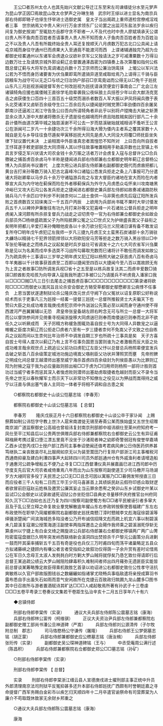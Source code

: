 <!-- { "loadSidebar": true } -->
　　王公□者苏州太仓人也其先始兴文献公导迁江东至宋左司谏缙徒分水至元梦声为昆山学正因□焉故昆山改太仓梦声之孙琳生辂　武宗时王倬以进士显名为南京兵部右侍郎即辂子也倬生忬举进士选御史属　皇太子当出阁疏上重师道检宫僚戒淫戏者三事　世宗纳焉又中贵人宋兴行万金求领东厂公论罢之出监河东盐法岁余以疾归间复为御史按湖广至辄劾方岳郡守贪不职者一人不及代也时中贵人廖斌填承天公谓曰贵人所不鱼肉吾百姓者吾请事贵人贵人所不知而舍人子鱼肉吾百姓者吾为百姓治之不以及贵人凡吾有所裁终始全贵人耳还复按顺天八月虏数万犯古北口公具闻上请屯京城而身往守通州巳而虏果大入至通竟不能渡河而西　上谍诸辅通独完乃超为佥都御史经畧通州以东诸军会虏退众议欲补京军公又独请汰之岁可减漕粟数十万得沿边数万壮士及请筑京城外郭设蓟辽总督置通涿昌密为四镇奏上各次第覆如指何公栋既总督辽蓟与大将军仇鸾调诸边兵数十万卫京师而公兼治饷鸾挟　上愒公以军兴法公若为不悟而身历诸要害为伏刍粟即鸾所遣骑异道至咸取给焉乃上请得三千骑与臣因粮车为战守可以无乏□与顷之归治饷户部召□京鸾竟诎而公得无以□免千子廵抚山东凡三月廵视浙闽提督军务亡何改廵视为廵抚请诛赏便宜行事南会二广北会江左诸镇犄角应援也属倭贼王直徐学毛勋辈袭我公夜纵狼土兵括苍少年以俞大猷汤克宽击之卤获倭生口百四十三首百五十级焚而溺杀者数百人军大振以尹凤将闽兵徼于表头北茭诸洋又卤斩百余级夺生口二百余后先以捷闻是时贼党萧□率劲倭四百余屠吴郡南沙还逼淞江淞江守告急公曰吾向所请犄角者非此乎以别将卢镗掩击大破之斩萧显余众溃入浙中大猷诸将徼杀无孑遗是役也越境而歼虏且陆胜贼矣因行部凡二十余县计倭所由道次第毕城之独慈溪谢不可公去一岁而慈溪破始就城相诮不蚤听王公言公在浙闽可二岁凡一十余捷功次三千余所得沿海大猾为倭内主者系之覆其家数十人贼自是无与乡导往往食尽遁矣甲寅移廵抚大同先是虏入大同没大将覆□师抚臣坐失律下狱议置代未决　上谕相嵩中外臣谁真忠者嵩惶恐不知所对　上曰吾向所自拔者王忬耳遂手敕吏部朕念大同须得人其以忬往故事唯置相用手勑盖异数也比至镇上书具言岁侵乏军兴状请大司农金钱十余万赈之活者万计会虏复入寇与总督许公□合兵徼破之捕首虏百余卤马牛羊称是捷闻进兵部右侍郎兼右佥都御史明年蓟辽总督杨公博入为兵部尚书议置代　上度次用公进兵部左侍郎兼右副都御史既代而虏酋把都儿黄台吉打来孙等数万骑入犯古北喜峰冷口诸隘公悉发兵拒走之条上八事报可乃分遣诸大将赵卿辈以马步兵十余万守诸隘游兵佐之与宣大督臣约诸地在宣大而险在内者移宣大兵为内守地在蓟保而险在外者移蓟保兵为外守九月虏悉众屯怀来川攻南塘黑冲峪巳又攻大石沟公各发兵拒走之捷闻进右都御史兼兵部左侍郎如故奏减诸路防秋骑兵马六千余匹曰守利步不利骑柰何以二战士食供一马非筴也虏先后寇辽阳所发兵败之首虏数百又招徕夷汉一千五百户丙辰　上欲用为兵部尚书辄不果时大举讨倭发兵五千人以裨帅尹秉衡往有功九月打来孙等又犯喜峰一片石诸处公督兵拒走之明年虏阑入滦河颇有所杀掠复督兵力战走之诏切责夺一官为右侍郎兼佥都御史余如故会兵部员外□杨继盛疏嵩父子为所陷抵罪公冤之公□世贞又为护继盛丧嵩父子益衔之矣明年把都儿辛爱打来孙俺眼他皮各以十余万欲分犯马兰义院诸日谋有备不敢发诏复所夺□明年戊午虏犯辽左我师一岁凡三捷九月虏王文土蛮黑石炭诸部十余万骑驻大鹻场以精骑七千犯界领箭捍领以大将欧阳安马芳等拒走之数万骑入黑谷领以□中军张伦等破走之而练兵之议起矣是时兵岁益壮可省调发十之六七大司农省军兴刍粟称是见以为名美而戍卒多选耎不习战所勾募取充数而巳诸将计不敢任而调发如故公乃为疏具例十三事请以三岁举之明年虏又犯辽阳以杨照大破之获首虏八百有奇卤马牛羊夷器以千计故事获首虏至二百即以捷闻至四百以大捷闻今至八百以嵩故顾无有为上言之者故事□防所调发兵视□省十之五至是以练兵故复汰其二而虏辛爱数□骑挟□颜酋影克哈孩为向导谋入寇我我所遣□多被□公乃请援兵不听虏竟入潘家口我以□□□□贼□凡三日引去尾击之捕首虏百事□□□□□□□□□□□□第录诸将欧阳□□□□而御史以嵩风旨且论杀安会御史方辂受草都御史鄢懋卿言公病悸不任事负　上恩当罢状遂逮制狱论杀公隆庆改元世贞守阙下白父冤状以诏复原职公好称说经术而长于吏事凡三为廵按一经畧一提督三廵抚一总督所推毂贤士大夫徧天下也　赞曰大臣之处成功难言哉庚戌虏犯京师中外汹汹公先策必至以闻而身守通州使不得西渡河严邑翼翼辅以无恐　肃皇帝张皇备胡左顾右盻念无可与所立一总督一大将军而公以督饷参间并见倚重寻视闽浙旋移大同虏遄巳则奉而南倭遄巳则奉而北非不欲任久之以听厥成而　天子厉精方称缓急图辄効喜自拔士号为大同得人异数宠之以逼帷幄之臣度次蓟辽而公拒走□虏者六至有一岁三捷者柰何不免嵩父子文致之也自练兵之议起而间以生柰何比年治师不中调发自期三岁也所疏十三事具是矣　天子方喜自拔士号得人度次以蓟辽乃有上言不任事负国恩当罢则谁为之者激极而反大臣之处成功难言哉余观世贞上疏追讼父前功曰虏犯辽左臣父忬以总督总兵杨照辈便宜发兵击破之斩首八百余级策定城池功施边境嵩父嗾削臣父功状并薄照赏而壅　先帝拊髀之明成化间总督王越潜师出塞至威宁海杀首虏四百余级封为列侯臣愚以为比罪则辽阳为肘掖之寇于我为必应量敌则掠出榆□□于虏为□归用师则杨照一部将计胜则首功过当威宁者多而惩其深入者悛虑败则潜师出塞劫虏取捷者危越封而臣父不录令当　先帝之世无以春秋耀军士而示天下以非常功不知僚左之役见以为狎战而嵩得持之威宁以汪直与俱出塞气奋人主同功一体者乎将相不调和自古患之矣 

　　○都察院右都御史十山谈公恺墓志铭（李春芳） 

　　都察院右都御史十山谈公恺墓志铭 【 总督】 

　　李春芳 
　　隆庆戊辰正月十六日都察院右都御史十山谈公卒于家讣闻　上赐祭葬如制公讳恺字守教上世汴人扈宋南渡徙无锡至寿斋公某而族始盛又五世生绍赠南京湖广道监察御史公高祖也曾祖讳复封南京刑部郎中祖讳纲仕至莱州府知府考一凤仕至平江知县后以公贵两世俱赠兵部右侍郎兼都察院右佥都御史云公生有异征甫释襁厥考携过夏口堕江漂五里竟不没坐于沙渚观者神之幼即奇警弱冠有俊誉举嘉靖乙酉乡试登丙戌□士授户部江西司主事奉诏使闽还值考君病风痹公日侍医药供养甚笃继执二亲丧致哀尽礼比服阕如京无以为装至鬻田乃行复除户部浙江司主事榷税河西通商抑豪及建白利漕四事声大起转四川司员外郎廵通州仓有外戚渔利者请增造船于通惠河公疏争增船五不便乃止寻复□□江西督漕仪真并展嘉画巳进江西司郎中历守度支先后官大司农者咸倚重焉八年而出为山东按察司副使道王少司马檄开马场湖岁方大祲同官多役丁夫民苦之公□无□□且念可因以寓赈乃□□募佣发帑授直三日而应役者三千人旬有二日而工毕王少司马喜甚首上其绩妖民赵云假符印惑众取财逻者欲冒前巨寇赵云姓株及邀赏公廉其妄止当云罪余悉宥之癸卯山东乡试御史叶某以监试□公会御史以试录故谴死诏狱公亦坐贬信□县典史寻量移怀庆府推官台州府同知久沉下□□泊如也五迁乃复为四川按察司副使蜀方有□□诸平民被诬引者多窜大且及于乱公至立释之命复故业羣党解散逾年擢山东右参政转按察使晋福建广东左右布政使所在职举乃简擢都察院右副都御史廵抚南戆汀漳时戆贼李文彪海寇徐碧溪等绎骚浙楚闽广间滨海城邑多陷没者公乃开布诚信招降文彪而疏上机宜六事以制碧溪未几碧溪复寇潮公授策海道汪副使率两指挥邀击之会飓作我师乘之碧溪溺死俘斩无算虔州以宁捷上有白金文绮之赐旋进公兵部右侍郎兼右佥都御史移镇两广两广山箐险密蛮寇盘据巳久明年突发岭西联络新会溪洞四出焚掠杀千户黎元公画策分兵进剿一鼓而歼其渠率捕斩五千五百有奇是役也兵仅三万时甫四旬而荡平诸巢略定五县众方拟诸藤峡之捷顾内有嗛公者言者受指抑之故叙功仅得荫一子余升赏有差时论惜焉公在军日久念母王太淑人发毵毵白时方剿大罗山贼将就俘矣乃恳乞致仕得请即行后总督王某追疏公绩云大罗山贼阻险肆毒积久难制间者师出四月薙弥无遗匪臣实能皆前总督谈某筹略豫定故臣得乘机致胜乞首录以劝诏进公右都御史致仕公性孝守洁抗爽敏练以久官户部故版图钱谷之数纚纚如指诸掌尤晓畅兵事临敌遣将亲授成算羽书露布悉自手出虽矢石如雨而意气安闲故所在克捷云百致政归筑圃九龙山麓多□图书其中日召故所与游者置酒赋诗其旷达□□□人咸起敬焉所著有孙武子十三卷虔□□□五卷平粤录三卷奏议文集若干卷距生弘治辛亥十二月五日享年六十有六 

　　◆总镇侍郎 

　　刑部右侍郎李棠传（实录） 
　　通议大夫兵部左侍郎陈公震墓志铭（康海） 
　　兵部右侍郎林公富传（柯维骐） 
　　正议大夫资治尹兵部左侍郎兼都察院右副都御史赠工部尚书潘公旦神道碑（严嵩） 
　　兵部左侍郎刘公源清传（子尔牧附总制　郡志） 
　　司马恪愍杨公守谦传（屠隆） 
　　兵部右侍郎王公梦弼墓志铭（胡正蒙） 
　　兵部右侍郎兼都御史应公槚墓志铭（唐汝楫） 
　　兵部左侍郎张珩传（实录） 
　　副都御史吴公琛神道碑铭（王与） 
　　中丞受庵周公满行述（陈昌积） 
　　兵部右侍郎兼都察院右佥都御史郑公□□墓志铭（孙矿） 

　　○刑部右侍郎李棠传（实录） 

　　刑部右侍郎李棠传 【 总督】 

　　实录 
　　刑部右侍郎李棠浙江缙云县人宣德庚戌进士擢刑部主事正统中升员外郎清理南京法司刑狱平反冤抑甚多还升本部右侍郎廵抚广西颇有时誉朝廷嘉之寻命提督广西军务赐白金彩币以疾乞归天顺四年十二月卒遣官谕祭命有司营葬棠为人廉介不苟取既休致家无余财乡邦重之 

　　○通议大夫兵部左侍郎陈公震墓志铭（康海） 

　　康海 
